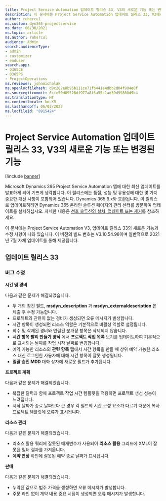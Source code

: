 ```yaml
---
title: Project Service Automation 업데이트 릴리스 33, V3의 새로운 기능 또는 변경된 기능
description: 이 문서에는 Project Service Automation 업데이트 릴리스 33, V3에서 사용할 수 있는 기능과 수정 사항이 나와 있습니다.
author: ruhercul
ms.custom: dyn365-projectservice
ms.date: 06/30/2021
ms.topic: article
ms.author: ruhercul
audience: Admin
search.audienceType:
- admin
- customizer
- enduser
search.app:
- D365CE
- D365PS
- ProjectOperations
ms.reviewer: johnmichalak
ms.openlocfilehash: d9c282e8b95b111ce71fb441e4dbb2d04f904e0f
ms.sourcegitcommit: 6cfc50d89528df977a8f6a55c1ad39d99800d9b4
ms.translationtype: HT
ms.contentlocale: ko-KR
ms.lasthandoff: 06/03/2022
ms.locfileid: "8915424"
---
```

# <a name="whats-new-or-changed-in-project-service-automation-update-release-33-v3"></a>Project Service Automation 업데이트 릴리스 33, V3의 새로운 기능 또는 변경된 기능

[!include [banner](../includes/psa-now-project-operations.md)]

Microsoft Dynamics 365 Project Service Automation 앱에 대한 최신 업데이트를 발표하게 되어 기쁘게 생각합니다. 이 릴리스에는 품질, 성능 및 유용성에 대한 몇 가지 중요한 개선 사항이 포함되어 있습니다. Dynamics 365 9.x와 호환됩니다. 이 릴리스로 업데이트하려면 Dynamics 365 온라인 솔루션 페이지의 관리 센터를 방문하여 업데이트를 설치하십시오. 자세한 내용은 [선호 솔루션의 설치, 업데이트 또는 제거](/power-platform/admin/install-remove-preferred-solution)를 참조하세요.

이 문서에는 Project Service Automation V3, 업데이트 릴리스 33의 새로운 기능과 수정 사항이 나와 있습니다. 이 버전의 빌드 번호는 V3.10.54.98이며 일반적으로 2021년 7월 자체 업데이트를 통해 제공됩니다.

## <a name="update-release-33"></a>업데이트 릴리스 33

### <a name="bug-fixes"></a>버그 수정

**시간 및 경비**

다음과 같은 문제가 해결되었습니다.

- 두 개의 잠긴 필드, **msdyn_description** 과 **msdyn_externaldescription** 은 제출 후 수정 가능합니다.
- 프로젝트와 관련이 없는 경비가 생성되면 오류 메시지가 발생합니다.
- 시간 항목이 생성되면 리소스 역할은 기본적으로 비활성 역할로 설정됩니다.
- 회수 및 삭제된 경비와 연결된 분개장 항목은 삭제되지 않습니다.
- **시간 항목 빨리 만들기 양식** 에서 **프로젝트 작업 목록** 보기를 업데이트하여 기본적으로 표시되는 날짜를 작업 시작 날짜로 변경합니다.
- 예약 가능한 리소스의 **관련 항목** 탭에서 시간 항목을 만들 때 상위 예약 가능한 리소스 대신 로그인한 사용자에 대해 시간 항목이 잘못 생성됩니다.
- **일괄 승인 MDD** 대화 상자에 새로운 필드가 추가됩니다.

**프로젝트 계획**

다음과 같은 문제가 해결되었습니다.
- 복잡한 달력과 함께 프로젝트 작업 시간 템플릿을 적용하면 프로젝트 생성 성능이 느려집니다.
- 시작 날짜가 종료 날짜보다 큰 경우 각 필드의 시간 구성 요소가 다르기 때문에 복사 프로젝트 템플릿에 오류가 표시됩니다.

**리소스 관리**

다음과 같은 문제가 해결되었습니다.
- 리소스 활용 쿼리에 잘못된 매개변수가 사용되어 **리소스 활용** 그리드에 XML이 잘못된 필터 결과를 가져옵니다.
- **예약 연장** 확인에 잘못된 예약 종료 날짜가 표시됩니다.

**판매**

다음과 같은 문제가 해결되었습니다.
- 누락된 값으로 범주 가격을 생성하면 오류 메시지가 발생합니다.
- 주문 라인 없이 계약 내용 중요 시점이 생성되면 오류 메시지가 발생합니다.
